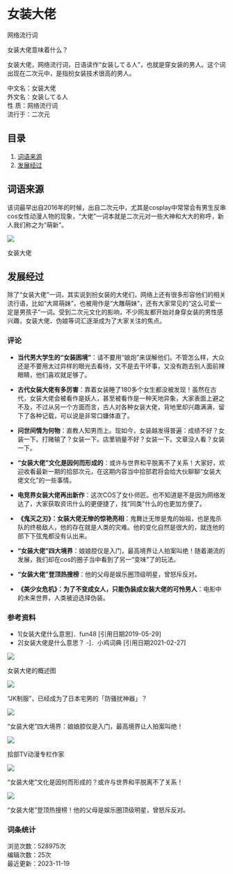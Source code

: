 # 女装大佬

网络流行词

女装大佬意味着什么？

女装大佬，网络流行词，日语读作“女装してる人”，也就是穿女装的男人。这个词出现在二次元中，是指扮女装技术很高的男人。

中文名：女装大佬  
外文名：女装してる人  
性 质：网络流行词  
流行于：二次元  

## 目录

1. [词语来源](#1)
2. [发展经过](#2)

## 词语来源

该词最早出自2016年的时候，出自二次元中，尤其是cosplay中常常会有男生反串cos女性动漫人物的现象，“大佬”一词本就是二次元对一些大神和大大的称呼，新人我们称之为“萌新”。

![](https://bkimg.cdn.bcebos.com/pic/aa18972bd40735fa9a6b200595510fb30e2408f6?x-bce-process=image/format,f_auto/resize,m_lfit,limit_1,h_226)

女装大佬

## 发展经过

除了“女装大佬”一词，其实说到扮女装的大佬们，网络上还有很多形容他们的相关流行语，比如“大屌萌妹”，也被用作是“大雕萌妹”，还有大家常见的“这么可爱一定是男孩子”一词。受到二次元文化的影响，不少网友都开始对身穿女装的男性感兴趣，女装大佬、伪娘等词汇逐渐成为了大家关注的焦点。

### 评论

- **当代男大学生的“女装困境”**：请不要用“娘炮”来误解他们。不管怎么样，大众还是不要用太过异样的眼光去看待，又不是去干坏事，又没有跑去别人面前辣眼睛，他们喜欢就足够了。
  
- **古代女装大佬有多厉害**：靠着女装睡了180多个女生都没被发现！虽然在古代，女装大佬会被看作是妖人，甚至被看作是一种天地异象，大家表面上避之不及，不过从另一个方面而言，古人对各种女装大佬，背地里却兴趣满满，留下了各种记载，可以说是非常口嫌体直了。

- **问世间情为何物**：直教人知男而上。现如今，女装越发得普遍：成绩不好？女装一下。打赌输了？女装一下。店里销量不好？女装一下。文章没人看？女装一下。

- **“女装大佬”文化是因何而形成的**：或许与世界和平脱离不了关系！大家好，欢迎收看最新一期的拾部次元，在这期内容当中拾部君将会给大伙聊聊“女装大佬文化”的一些事情。

- **电竞界女装大佬再出新作**：这次COS了女仆师匠。也不知道是不是因为网络发达了，大家获取资讯什么的更便捷了，找“同类”什么的也更加方便了。

- **《鬼灭之刃》：女装大佬无惨的惊艳亮相**：鬼舞辻无惨是鬼的始祖，也是鬼杀队的终极敌人，他的存在就是人类的灾难。他的变化自然是很大的，就连他的部下下弦鬼都没有认出来。

- **“女装大佬”四大境界**：娘娘腔仅是入门，最高境界让人拍案叫绝！随着潮流的发展，我们却在cos的圈子当中看到了另一“变味”了的玩法。

- **“女装大佬”登顶热搜榜**：他的父母是娱乐圈顶级明星，曾怒斥反对。

- **《美少女危机》：为了不变成女人，只能伪装成女装大佬的可怜男人**：电影中的未来世界，人类被迫选择伪装。

### 参考资料

- 1[女装大佬什么意思]．fun48 [引用日期2019-05-29]
- 2[女装大佬是什么意思？ -]．小鸡词典 [引用日期2021-02-27]

![](https://bkimg.cdn.bcebos.com/pic/34fae6cd7b899e510fb3e5d9a0f0ce33c895d043a7fc?x-bce-process=image/format,f_auto/quality,Q_70/resize,m_lfit,limit_1,w_536)

女装大佬的概述图

![](https://bkimg.cdn.bcebos.com/pic/5882b2b7d0a20cf431ad303c2b455c36acaf2fdd3389?x-bce-process=image/format,f_auto/resize,m_lfit,limit_1,h_300)

“JK制服”，已经成为了日本宅男的「防骚扰神器」？

![](https://bkimg.cdn.bcebos.com/pic/9d82d158ccbf6c81f0433760b03eb13532fa40c5?x-bce-process=image/format,f_auto/resize,m_lfit,limit_1,h_300)

“女装大佬”四大境界：娘娘腔仅是入门，最高境界让人拍案叫绝！

![](https://avatar.bdstatic.com/it/u=3712689012,3458105037&fm=3012&app=3012&autime=1722841410&size=b200,200)

拾部TV动漫专栏作家

![](https://bkimg.cdn.bcebos.com/pic/5d6034a85edf8db103ac806d0423dd54564e743d?x-bce-process=image/format,f_auto/resize,m_lfit,limit_1,h_300)

“女装大佬”文化是因何而形成的？或许与世界和平脱离不了关系！

![](https://bkimg.cdn.bcebos.com/pic/a08b87d6277f9e2f0708eeb2277afe24b899a901557c?x-bce-process=image/format,f_auto/resize,m_lfit,limit_1,h_300)

“女装大佬”登顶热搜榜！他的父母是娱乐圈顶级明星，曾怒斥反对。 

### 词条统计

浏览次数：528975次  
编辑次数：25次  
最近更新：2023-11-19